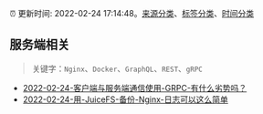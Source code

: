 :alarm_clock: 更新时间: 2022-02-24 17:14:48。[来源分类](../README.md)、[标签分类](../TAGS.md)、[时间分类](../TIMELINE.md)

## 服务端相关


> 关键字：`Nginx`、`Docker`、`GraphQL`、`REST`、`gRPC`



- [2022-02-24-客户端与服务端通信使用-GRPC-有什么劣势吗？](https://www.v2ex.com/t/836280) 
- [2022-02-24-用-JuiceFS-备份-Nginx-日志可以这么简单](https://toutiao.io/k/mqopme2) 